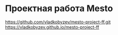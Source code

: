 # Проектная работа Mesto
https://github.com/vladkobyzev/mesto-project-ff.git
https://vladkobyzev.github.io/mesto-project-ff
